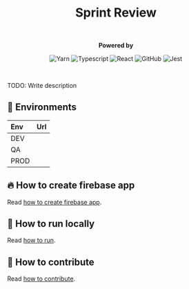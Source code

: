 <div align="center">
  <h1>Sprint Review</h1>
  <br/>
  <p>
   <strong>Powered by</strong>

   ![Yarn](https://img.shields.io/badge/yarn-2C8EBB.svg?style=falt&logo=yarn&logoColor=white)
   ![Typescript](https://img.shields.io/badge/typescript-%23323330.svg?style=falt&logo=typescript&logoColor=%233178C6)
   ![React](https://img.shields.io/badge/react-222222?style=falt&logo=react&logoColor=%2300d8ff)
   ![GitHub](https://img.shields.io/badge/github_actions-2088FF.svg?style=falt&logo=githubactions&logoColor=white)
   ![Jest](https://img.shields.io/badge/jest-C53d15.svg?style=falt&logo=jest&logoColor=white)
  </p>
</div>

<br/>

TODO: Write description

## 🔗 Environments

| Env       | Url                                 |
| :-------- | :---------------------------------- |
| DEV       |                                     |              
| QA        |                                     |        
| PROD      |                                     |      

## 🔥 How to create firebase app
Read [how to create firebase app](how-to-create-firebase-app.md).

## 🎯 How to run locally
Read [how to run](how-to-run.md).

## 👷 How to contribute
Read [how to contribute](how-to-contribute.md).